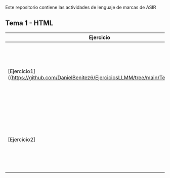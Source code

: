 Este repositorio contiene las actividades de lenguaje de marcas de ASIR

## Tema 1 - HTML
Ejercicio | Descripción
------------|-------------
[Ejercicio1] ((https://github.com/DanielBenitez6/EjerciciosLLMM/tree/main/Tema%201)) | Crea una página web sencilla con un encabezado h1 y un pequeño párrafo de texto de tu elección
[Ejercicio2] | Crea un documento xml que incluya información sobre un par de libros de una biblioteca.
